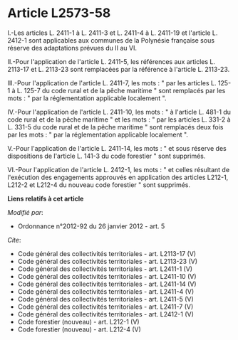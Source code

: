 # Article L2573-58

I.-Les articles L. 2411-1 à L. 2411-3 et L. 2411-4 à L. 2411-19 et l'article L. 2412-1 sont applicables aux communes de la
Polynésie française sous réserve des adaptations prévues du II au VI. 

II.-Pour l'application de l'article L. 2411-5, les références aux articles L. 2113-17 et L. 2113-23 sont remplacées par la
référence à l'article L. 2113-23. 

III.-Pour l'application de l'article L. 2411-7, les mots : " par les articles L. 125-1 à L. 125-7 du code rural et de la
pêche maritime " sont remplacés par les mots : " par la réglementation applicable localement ". 

IV.-Pour l'application de l'article L. 2411-10, les mots : " à l'article L. 481-1 du code rural et de la pêche maritime " et
les mots : " par les articles L. 331-2 à L. 331-5 du code rural et de la pêche maritime " sont remplacés deux fois par les
mots : " par la réglementation applicable localement ". 

V.-Pour l'application de l'article L. 2411-14, les mots : " et sous réserve des dispositions de l'article L. 141-3 du code
forestier " sont supprimés. 

VI.-Pour l'application de l'article L. 2412-1, les mots : " et celles résultant de l'exécution des engagements approuvés en
application des articles L212-1, L212-2 et L212-4 du nouveau code forestier " sont supprimés.

**Liens relatifs à cet article**

_Modifié par_:

  - Ordonnance n°2012-92 du 26 janvier 2012 - art. 5

_Cite_:

  - Code général des collectivités territoriales - art. L2113-17 (V)
  - Code général des collectivités territoriales - art. L2113-23 (V)
  - Code général des collectivités territoriales - art. L2411-1 (V)
  - Code général des collectivités territoriales - art. L2411-10 (V)
  - Code général des collectivités territoriales - art. L2411-14 (V)
  - Code général des collectivités territoriales - art. L2411-4 (V)
  - Code général des collectivités territoriales - art. L2411-5 (V)
  - Code général des collectivités territoriales - art. L2411-7 (V)
  - Code général des collectivités territoriales - art. L2412-1 (V)
  - Code forestier (nouveau) - art. L212-1 (V)
  - Code forestier (nouveau) - art. L212-4 (V)
